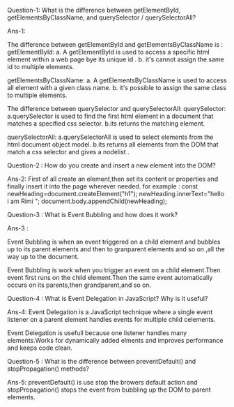 Question-1: What is the difference between getElementById, getElementsByClassName, and querySelector / querySelectorAll?

Ans-1:

The difference between getElementById and getElementsByClassName is :
getElementById:
a. A getElementById is used to access a specific html element within a web page bye its unique id .
b. it's cannot assign the same id to multiple elements.

getElementsByClassName:
a. A getElementsByClassName  is used to access all element with a given class name.
b. it's possible to  assign the same class to multiple elements.

The difference between querySelector and querySelectorAll:
querySelector:
a.querySelector is used to find the first html element in a document that matches a specified css  selector.
b.its returns  the matching element.

querySelectorAll:
a.querySelectorAll is used to select elements from the html document object model.
b.its returns all elements from the DOM that match a css selector and gives a nodelist .

Question-2 :
How do you create and insert a new element into the DOM?

Ans-2:
First of all create an element,then set its content or properties and finally insert it into the  page wherever needed.
for example :
const newHeading=document.createElement("h1");
newHeading.innerText="hello i am Rimi ";
document.body.appendChild(newHeading);

Question-3 :
What is Event Bubbling and how does it work?

Ans-3 :

Event Bubbling is when an event triggered on a child element and bubbles up to its parent elements and then to granparent elements and so on ,all the way up to the document.

Event Bubbling is work when you trigger an event on a child element.Then event first runs on the child element.Then the same event automatically occurs on its parents,then grandparent,and so on.

Question-4 :
What is Event Delegation in JavaScript? Why is it useful?

Ans-4:
Event Delegation is a JavaScript technique where a single event listener on a parent element handles events for multiple child celements.

Event Delegation is usefull because one listener handles many elements.Works for dynamically added elments and improves performance and keeps code clean.

Question-5 :
What is the difference between preventDefault() and stopPropagation() methods?

Ans-5:
preventDefault() is use stop the browers default action and stopPropagation() stops the event from bubbling up the DOM to parent elements.
